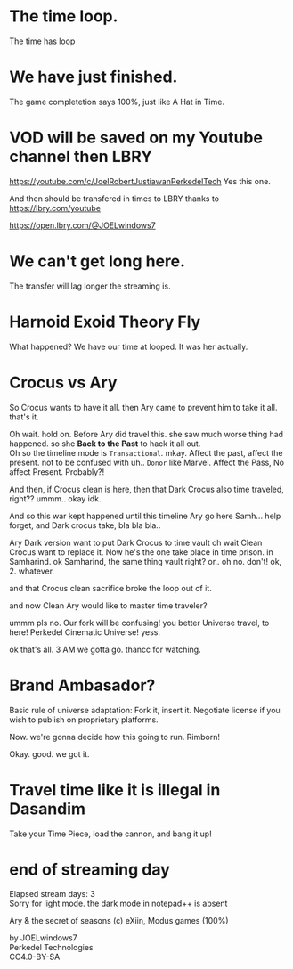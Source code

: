 # The time loop.
The time has loop 

# We have just finished.
The game completetion says 100%, just like A Hat in Time.

# VOD will be saved on my Youtube channel then LBRY
https://youtube.com/c/JoelRobertJustiawanPerkedelTech Yes this one.

And then should be transfered in times to LBRY thanks to https://lbry.com/youtube

https://open.lbry.com/@JOELwindows7

# We can't get long here.
The transfer will lag longer the streaming is.

# Harnoid Exoid Theory Fly
What happened? We have our time at looped. It was her actually.

# Crocus vs Ary 
So Crocus wants to have it all. then Ary came to prevent him to take it all. that's it.

Oh wait. hold on. Before Ary did travel this. she saw much worse thing had happened. so she **Back to the Past** to hack it all out.  
Oh so the timeline mode is `Transactional`. mkay. Affect the past, affect the present. not to be confused with uh.. `Donor` like Marvel. Affect the Pass, No affect Present. Probably?!

And then, if Crocus clean is here, then that Dark Crocus also time traveled, right?? ummm.. okay idk.

And so this war kept happened until this timeline Ary go here Samh... help forget, and Dark crocus take, bla bla bla..

Ary Dark version want to put Dark Crocus to time vault oh wait Clean Crocus want to replace it. Now he's the one take place in time prison. in Samharind. ok Samharind, the same thing vault right? or.. oh no. don't! ok, 2. whatever.

and that Crocus clean sacrifice broke the loop out of it.

and now Clean Ary would like to master time traveler?

ummm pls no. Our fork will be confusing! you better Universe travel, to here! Perkedel Cinematic Universe! yess.

ok that's all. 3 AM we gotta go. thancc for watching.

# Brand Ambasador?
Basic rule of universe adaptation: Fork it, insert it. Negotiate license if you wish to publish on proprietary platforms.

Now. we're gonna decide how this going to run. Rimborn!

Okay. good. we got it.

# Travel time like it is illegal in Dasandim
Take your Time Piece, load the cannon, and bang it up!

# end of streaming day
Elapsed stream days: 3  
Sorry for light mode. the dark mode in notepad++ is absent

Ary & the secret of seasons (c) eXiin, Modus games (100%)

by JOELwindows7  
Perkedel Technologies  
CC4.0-BY-SA